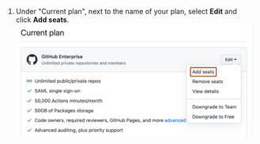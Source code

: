 1. Under "Current plan", next to the name of your plan, select **Edit** and click **Add seats**.
  ![Screenshot of the "Current plan" section. Next to the plan name, in the "Edit" dropdown, the "Add seats" option is highlighted with an orange outline.](/assets/images/help/billing/add-seats-dropdown.png)